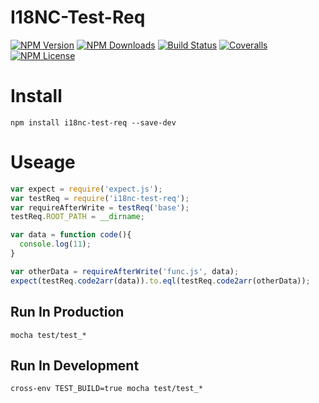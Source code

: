 I18NC-Test-Req
==================

[![NPM Version][npm-image]][npm-url]
[![NPM Downloads][downloads-image]][npm-url]
[![Build Status][travis-image]][travis-url]
[![Coveralls][coveralls-image]][coveralls-url]
[![NPM License][license-image]][npm-url]


# Install

```
npm install i18nc-test-req --save-dev
```

# Useage

```javascript
var expect = require('expect.js');
var testReq = require('i18nc-test-req');
var requireAfterWrite = testReq('base');
testReq.ROOT_PATH = __dirname;

var data = function code(){
  console.log(11);
}

var otherData = requireAfterWrite('func.js', data);
expect(testReq.code2arr(data)).to.eql(testReq.code2arr(otherData));
```

## Run In Production

```
mocha test/test_*
```

## Run In Development

```
cross-env TEST_BUILD=true mocha test/test_*
```


[npm-image]: http://img.shields.io/npm/v/i18nc-test-req.svg
[downloads-image]: http://img.shields.io/npm/dm/i18nc-test-req.svg
[npm-url]: https://www.npmjs.org/package/i18nc-test-req
[travis-image]: http://img.shields.io/travis/Bacra/node-i18nc-test-req/master.svg?label=linux
[travis-url]: https://travis-ci.org/Bacra/node-i18nc-test-req
[coveralls-image]: https://img.shields.io/coveralls/Bacra/node-i18nc-test-req.svg
[coveralls-url]: https://coveralls.io/github/Bacra/node-i18nc-test-req
[license-image]: http://img.shields.io/npm/l/i18nc-test-req.svg
